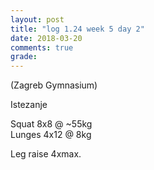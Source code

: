 ```yaml
---
layout: post
title: "log 1.24 week 5 day 2"
date: 2018-03-20
comments: true
grade:
---
```


(Zagreb Gymnasium)

Istezanje

Squat 8x8 @ ~55kg  
Lunges 4x12 @ 8kg  
 
Leg raise 4xmax.   

